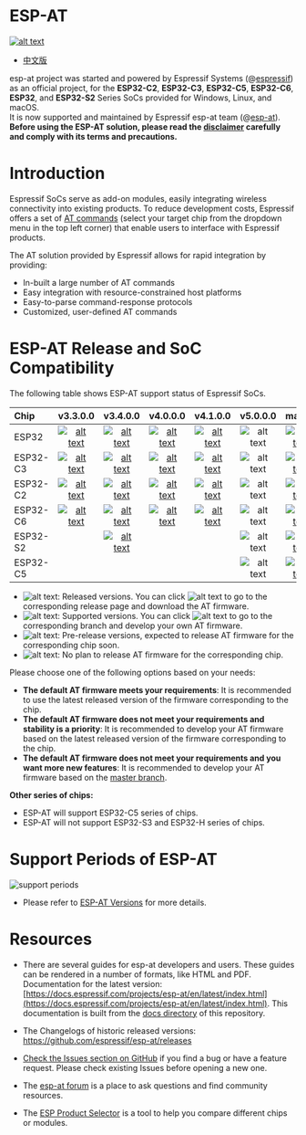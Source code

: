 # ESP-AT
[![alt text][doc-latest]](https://docs.espressif.com/projects/esp-at/en/latest/)

[doc-latest]: https://img.shields.io/badge/docs-latest-blue

- [中文版](./README_CN.md)

esp-at project was started and powered by Espressif Systems (@[espressif](https://github.com/espressif/)) as an official project, for the **ESP32-C2**, **ESP32-C3**, **ESP32-C5**, **ESP32-C6**, **ESP32**, and **ESP32-S2** Series SoCs provided for Windows, Linux, and macOS.  
It is now supported and maintained by Espressif esp-at team (@[esp-at](https://github.com/espressif/esp-at)). **Before using the ESP-AT solution, please read the [disclaimer](https://docs.espressif.com/projects/esp-at/en/latest/esp32/disclaimer.html) carefully and comply with its terms and precautions.**

# Introduction
Espressif SoCs serve as add-on modules, easily integrating wireless connectivity into existing products. To reduce development costs, Espressif offers a set of [AT commands](https://docs.espressif.com/projects/esp-at/en/latest/esp32/AT_Command_Set/index.html) (select your target chip from the dropdown menu in the top left corner) that enable users to interface with Espressif products.

The AT solution provided by Espressif allows for rapid integration by providing:

- In-built a large number of AT commands
- Easy integration with resource-constrained host platforms
- Easy-to-parse command-response protocols
- Customized, user-defined AT commands

# ESP-AT Release and SoC Compatibility
The following table shows ESP-AT support status of Espressif SoCs.

| Chip | v3.3.0.0 | v3.4.0.0 | v4.0.0.0 | v4.1.0.0 | v5.0.0.0 | master |
|:- |:-:| :-:| :-:| :-:| :-:| :-:|
| ESP32 | [![alt text][supported]](https://github.com/espressif/esp-at/tree/release/v3.3.0.0) | [![alt text][released]](https://github.com/espressif/esp-at/releases/tag/v3.4.0.0) | [![alt text][supported]](https://github.com/espressif/esp-at/tree/release/v4.0.0.0) | [![alt text][released]](https://github.com/espressif/esp-at/tree/release/v4.1.0.0) | ![alt text][no-plan] | [![alt text][supported]](https://github.com/espressif/esp-at/tree/master) |
|ESP32-C3 | [![alt text][released]](https://github.com/espressif/esp-at/releases/tag/v3.3.0.0) | [![alt text][supported]](https://github.com/espressif/esp-at/tree/release/v3.4.0.0) | [![alt text][supported]](https://github.com/espressif/esp-at/tree/release/v4.0.0.0) | [![alt text][released]](https://github.com/espressif/esp-at/tree/release/v4.1.0.0) | ![alt text][no-plan] | [![alt text][supported]](https://github.com/espressif/esp-at/tree/master) |
|ESP32-C2 | [![alt text][released]](https://github.com/espressif/esp-at/releases/tag/v3.3.0.0) | [![alt text][supported]](https://github.com/espressif/esp-at/tree/release/v3.4.0.0) | [![alt text][supported]](https://github.com/espressif/esp-at/tree/release/v4.0.0.0) | [![alt text][released]](https://github.com/espressif/esp-at/tree/release/v4.1.0.0) | ![alt text][no-plan] | [![alt text][supported]](https://github.com/espressif/esp-at/tree/master) |
|ESP32-C6 | [![alt text][supported]](https://github.com/espressif/esp-at/tree/release/v3.3.0.0) | [![alt text][supported]](https://github.com/espressif/esp-at/tree/release/v3.4.0.0) | [![alt text][released]](https://github.com/espressif/esp-at/releases/tag/v4.0.0.0) | [![alt text][released]](https://github.com/espressif/esp-at/tree/release/v4.1.0.0) | ![alt text][no-plan] | [![alt text][supported]](https://github.com/espressif/esp-at/tree/master) |
|ESP32-S2 | |  [![alt text][released]](https://github.com/espressif/esp-at/releases/tag/v3.4.0.0) | | | ![alt text][no-plan] | [![alt text][supported]](https://github.com/espressif/esp-at/tree/master) |
|ESP32-C5 | | | | | ![alt text][pre-release] | [![alt text][supported]](https://github.com/espressif/esp-at/tree/master) |

- ![alt text][released]: Released versions. You can click ![alt text][released] to go to the corresponding release page and download the AT firmware.
- ![alt text][supported]: Supported versions. You can click ![alt text][supported] to go to the corresponding branch and develop your own AT firmware.
- ![alt text][pre-release]: Pre-release versions, expected to release AT firmware for the corresponding chip soon.
- ![alt text][no-plan]: No plan to release AT firmware for the corresponding chip.

Please choose one of the following options based on your needs:
- **The default AT firmware meets your requirements**: It is recommended to use the latest released version of the firmware corresponding to the chip.
- **The default AT firmware does not meet your requirements and stability is a priority**: It is recommended to develop your AT firmware based on the latest released version of the firmware corresponding to the chip.
- **The default AT firmware does not meet your requirements and you want more new features**: It is recommended to develop your AT firmware based on the [master branch](https://github.com/espressif/esp-at/tree/master).

[released]: https://img.shields.io/badge/-released-4CBB17
[supported]: https://img.shields.io/badge/-supported-1F51FF
[pre-release]: https://img.shields.io/badge/-pre--release-FFC000
[no-plan]: https://img.shields.io/badge/-no--plan-808080

**Other series of chips:**
- ESP-AT will support ESP32-C5 series of chips.
- ESP-AT will not support ESP32-S3 and ESP32-H series of chips.

# Support Periods of ESP-AT

![support periods](https://dl.espressif.com/esp-at/at-support-periods.png)

- Please refer to [ESP-AT Versions](https://docs.espressif.com/projects/esp-at/en/latest/esp32/versions.html) for more details.

# Resources
- There are several guides for esp-at developers and users. These guides can be rendered in a number of formats, like HTML and PDF.  
  Documentation for the latest version: [https://docs.espressif.com/projects/esp-at/en/latest/index.html](https://docs.espressif.com/projects/esp-at/en/latest/index.html). This documentation is built from the [docs directory](https://github.com/espressif/esp-at/tree/master/docs) of this repository.

- The Changelogs of historic released versions: https://github.com/espressif/esp-at/releases

- [Check the Issues section on GitHub](https://github.com/espressif/esp-at/issues) if you find a bug or have a feature request. Please check existing Issues before opening a new one.

- The [esp-at forum](https://www.esp32.com/viewforum.php?f=42) is a place to ask questions and find community resources.

- The [ESP Product Selector](https://products.espressif.com/#/product-selector?language=en&names=) is a tool to help you compare different chips or modules.
